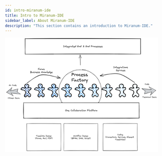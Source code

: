 ```yaml
---
id: intro-miranum-ide
title: Intro to Miranum-IDE
sidebar_label: About Miranum-IDE  
description: "This section contains an introduction to Miranum-IDE."
---
```

![Miranum IDE overview](./references/img/miranum-ide.png)